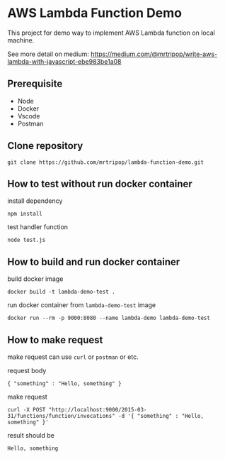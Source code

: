 # AWS Lambda Function Demo

This project for demo way to implement AWS Lambda function on local machine.<br/>

See more detail on medium: https://medium.com/@mrtripop/write-aws-lambda-with-javascript-ebe983be1a08

## Prerequisite

- Node
- Docker
- Vscode
- Postman

## Clone repository

```
git clone https://github.com/mrtripop/lambda-function-demo.git
```

## How to test without run docker container

install dependency

```
npm install
```

test handler function
```
node test.js
```

## How to build and run docker container

build docker image
```
docker build -t lambda-demo-test .
```
run docker container from `lambda-demo-test` image
```
docker run --rm -p 9000:8080 --name lambda-demo lambda-demo-test
```

## How to make request

make request can use `curl` or `postman` or etc.

request body
```
{ "something" : "Hello, something" }
```

make request 
```
curl -X POST "http://localhost:9000/2015-03-31/functions/function/invocations" -d '{ "something" : "Hello, something" }'
```

result should be

```
Hello, something
```
